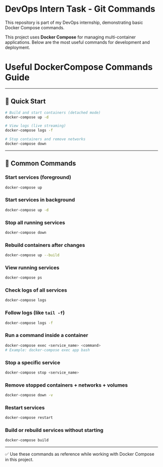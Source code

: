 # DevOps Intern Task - Git Commands

This repository is part of my DevOps internship, demonstrating basic Docker Compose commands.

This project uses **Docker Compose** for managing multi-container applications. Below are the most useful commands for development and deployment.

# Useful DockerCompose Commands Guide

---

## 🚀 Quick Start

```bash
# Build and start containers (detached mode)
docker-compose up -d

# View logs (live streaming)
docker-compose logs -f

# Stop containers and remove networks
docker-compose down
```

---

## 📌 Common Commands

### Start services (foreground)
```bash
docker-compose up
```

### Start services in background
```bash
docker-compose up -d
```

### Stop all running services
```bash
docker-compose down
```

### Rebuild containers after changes
```bash
docker-compose up --build
```

### View running services
```bash
docker-compose ps
```

### Check logs of all services
```bash
docker-compose logs
```

### Follow logs (like `tail -f`)
```bash
docker-compose logs -f
```

### Run a command inside a container
```bash
docker-compose exec <service_name> <command>
# Example: docker-compose exec app bash
```

### Stop a specific service
```bash
docker-compose stop <service_name>
```

### Remove stopped containers + networks + volumes
```bash
docker-compose down -v
```

### Restart services
```bash
docker-compose restart
```

### Build or rebuild services without starting
```bash
docker-compose build
```

---

✅ Use these commands as reference while working with Docker Compose in this project.

